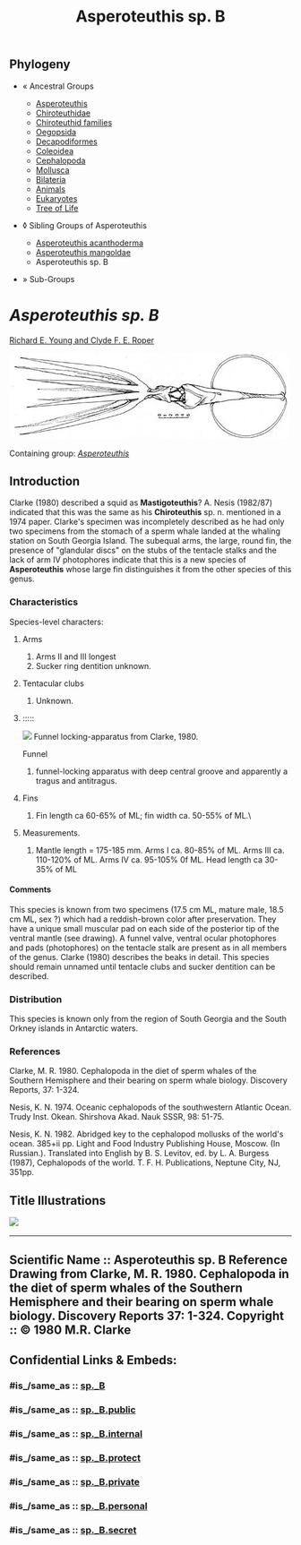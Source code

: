 ﻿---
title: "Asperoteuthis sp. B"
---

## Phylogeny 

-   « Ancestral Groups  
    -   [Asperoteuthis](Asperoteuthis)
    -   [Chiroteuthidae](Chiroteuthidae)
    -   [Chiroteuthid families](Chiroteuthid_families)
    -   [Oegopsida](Oegopsida)
    -   [Decapodiformes](Decapodiformes)
    -   [Coleoidea](Coleoidea)
    -   [Cephalopoda](Cephalopoda)
    -   [Mollusca](Mollusca)
    -   [Bilateria](Bilateria)
    -   [Animals](Animals)
    -   [Eukaryotes](Eukaryotes)
    -   [Tree of Life](../../../../../../../../../../../Tree_of_Life.md)

-   ◊ Sibling Groups of  Asperoteuthis
    -   [Asperoteuthis         acanthoderma](Asperoteuthis_acanthoderma)
    -   [Asperoteuthis mangoldae](Asperoteuthis_mangoldae)
    -   Asperoteuthis sp. B

-   » Sub-Groups 

# *Asperoteuthis sp. B* 

[Richard E. Young and Clyde F. E. Roper]()

![ ](sp._B/ClarkeAspero1.jpg)

Containing group: *[Asperoteuthis](Asperoteuthis.md)*

## Introduction

Clarke (1980) described a squid as **Mastigoteuthis**? A. Nesis
(1982/87) indicated that this was the same as his **Chiroteuthis** sp.
n. mentioned in a 1974 paper. Clarke\'s specimen was incompletely
described as he had only two specimens from the stomach of a sperm whale
landed at the whaling station on South Georgia Island. The subequal
arms, the large, round fin, the presence of \"glandular discs\" on the
stubs of the tentacle stalks and the lack of arm IV photophores indicate
that this is a new species of **Asperoteuthis** whose large fin
distinguishes it from the other species of this genus.

### Characteristics

Species-level characters:

1.  Arms
    1.  Arms II and III longest
    2.  Sucker ring dentition unknown.

2.  Tentacular clubs
    1.  Unknown.

3.  ::::: 

    ![ ](AsperoBLock.jpg)
    Funnel locking-apparatus from Clarke, 1980.

    Funnel
    1.  funnel-locking apparatus with deep central groove and apparently
        a tragus and antitragus.

4.  Fins
    1.  Fin length ca 60-65% of ML; fin width ca. 50-55% of ML.\

5.  Measurements.
    1.  Mantle length = 175-185 mm. Arms I ca. 80-85% of ML. Arms III
        ca. 110-120% of ML. Arms IV ca. 95-105% 0f ML. Head length ca
        30-35% of ML

#### Comments

This species is known from two specimens (17.5 cm ML, mature male, 18.5
cm ML, sex ?) which had a reddish-brown color after preservation. They
have a unique small muscular pad on each side of the posterior tip of
the ventral mantle (see drawing). A funnel valve, ventral ocular
photophores and pads (photophores) on the tentacle stalk are present as
in all members of the genus. Clarke (1980) describes the beaks in
detail. This species should remain unnamed until tentacle clubs and
sucker dentition can be described.

### Distribution

This species is known only from the region of South Georgia and the
South Orkney islands in Antarctic waters.

### References

Clarke, M. R. 1980. Cephalopoda in the diet of sperm whales of the
Southern Hemisphere and their bearing on sperm whale biology. Discovery
Reports, 37: 1-324.

Nesis, K. N. 1974. Oceanic cephalopods of the southwestern Atlantic
Ocean. Trudy Inst. Okean. Shirshova Akad. Nauk SSSR, 98: 51-75.

Nesis, K. N. 1982. Abridged key to the cephalopod mollusks of the
world\'s ocean. 385+ii pp. Light and Food Industry Publishing House,
Moscow. (In Russian.). Translated into English by B. S. Levitov, ed. by
L. A. Burgess (1987), Cephalopods of the world. T. F. H. Publications,
Neptune City, NJ, 351pp.

## Title Illustrations


![](ClarkeAspero1.jpg)

  ---------------------------------------------------------
  Scientific Name ::  Asperoteuthis sp. B
  Reference         Drawing from Clarke, M. R. 1980. Cephalopoda in the diet of sperm whales of the Southern Hemisphere and their bearing on sperm whale biology. Discovery Reports 37: 1-324.
  Copyright ::         © 1980 M.R. Clarke
  ---------------------------------------------------------



## Confidential Links & Embeds: 

### #is_/same_as :: [sp._B](/_Standards/bio/bio~Domain/Eukaryotes/Animals/Bilateria/Mollusca/Cephalopoda/Coleoidea/Decapodiformes/Oegopsida/Chiroteuthid/Chiroteuthidae/Asperoteuthis/sp._B.md) 

### #is_/same_as :: [sp._B.public](/_public/bio/bio~Domain/Eukaryotes/Animals/Bilateria/Mollusca/Cephalopoda/Coleoidea/Decapodiformes/Oegopsida/Chiroteuthid/Chiroteuthidae/Asperoteuthis/sp._B.public.md) 

### #is_/same_as :: [sp._B.internal](/_internal/bio/bio~Domain/Eukaryotes/Animals/Bilateria/Mollusca/Cephalopoda/Coleoidea/Decapodiformes/Oegopsida/Chiroteuthid/Chiroteuthidae/Asperoteuthis/sp._B.internal.md) 

### #is_/same_as :: [sp._B.protect](/_protect/bio/bio~Domain/Eukaryotes/Animals/Bilateria/Mollusca/Cephalopoda/Coleoidea/Decapodiformes/Oegopsida/Chiroteuthid/Chiroteuthidae/Asperoteuthis/sp._B.protect.md) 

### #is_/same_as :: [sp._B.private](/_private/bio/bio~Domain/Eukaryotes/Animals/Bilateria/Mollusca/Cephalopoda/Coleoidea/Decapodiformes/Oegopsida/Chiroteuthid/Chiroteuthidae/Asperoteuthis/sp._B.private.md) 

### #is_/same_as :: [sp._B.personal](/_personal/bio/bio~Domain/Eukaryotes/Animals/Bilateria/Mollusca/Cephalopoda/Coleoidea/Decapodiformes/Oegopsida/Chiroteuthid/Chiroteuthidae/Asperoteuthis/sp._B.personal.md) 

### #is_/same_as :: [sp._B.secret](/_secret/bio/bio~Domain/Eukaryotes/Animals/Bilateria/Mollusca/Cephalopoda/Coleoidea/Decapodiformes/Oegopsida/Chiroteuthid/Chiroteuthidae/Asperoteuthis/sp._B.secret.md)

